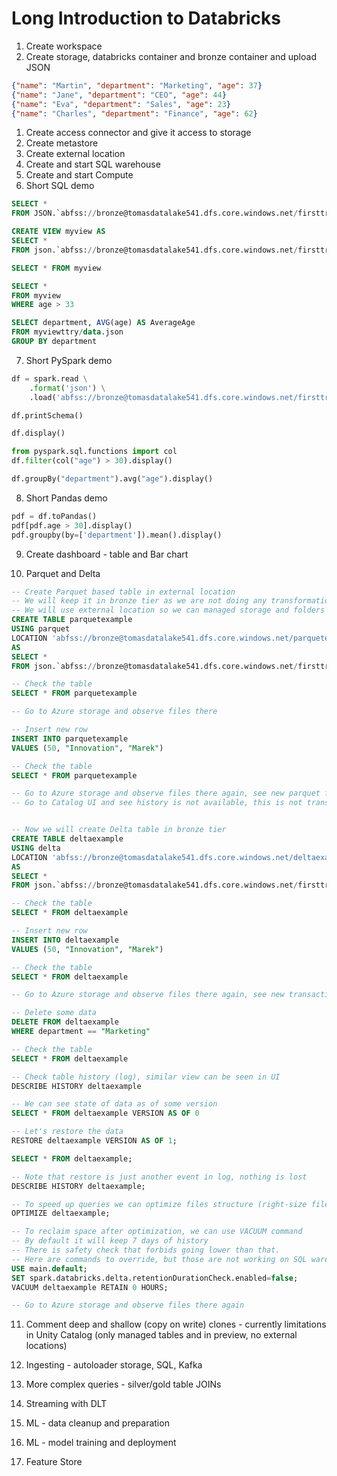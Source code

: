 # Long Introduction to Databricks

1. Create workspace
2. Create storage, databricks container and bronze container and upload JSON
```json
{"name": "Martin", "department": "Marketing", "age": 37}
{"name": "Jane", "department": "CEO", "age": 44}
{"name": "Eva", "department": "Sales", "age": 23}
{"name": "Charles", "department": "Finance", "age": 62}
```

1. Create access connector and give it access to storage
2. Create metastore
3. Create external location
4. Create and start SQL warehouse
5. Create and start Compute
6. Short SQL demo
```sql
SELECT *
FROM JSON.`abfss://bronze@tomasdatalake541.dfs.core.windows.net/firsttry/data.json`

CREATE VIEW myview AS
SELECT *
FROM json.`abfss://bronze@tomasdatalake541.dfs.core.windows.net/firsttry/data.json`;

SELECT * FROM myview

SELECT *
FROM myview
WHERE age > 33

SELECT department, AVG(age) AS AverageAge
FROM myviewttry/data.json
GROUP BY department
```
7.  Short PySpark demo
```python
df = spark.read \
    .format('json') \
    .load('abfss://bronze@tomasdatalake541.dfs.core.windows.net/firsttry/data.json')

df.printSchema()

df.display()

from pyspark.sql.functions import col
df.filter(col("age") > 30).display()

df.groupBy("department").avg("age").display()
```
8.  Short Pandas demo
```python
pdf = df.toPandas()
pdf[pdf.age > 30].display()
pdf.groupby(by=['department']).mean().display()
```

9. Create dashboard - table and Bar chart

10. Parquet and Delta
```sql
-- Create Parquet based table in external location
-- We will keep it in bronze tier as we are not doing any transformations, cleanup or evaluation
-- We will use external location so we can managed storage and folders ourselves
CREATE TABLE parquetexample
USING parquet
LOCATION 'abfss://bronze@tomasdatalake541.dfs.core.windows.net/parquetexample'
AS
SELECT *
FROM json.`abfss://bronze@tomasdatalake541.dfs.core.windows.net/firsttry/data.json`;

-- Check the table
SELECT * FROM parquetexample

-- Go to Azure storage and observe files there

-- Insert new row
INSERT INTO parquetexample
VALUES (50, "Innovation", "Marek")

-- Check the table
SELECT * FROM parquetexample

-- Go to Azure storage and observe files there again, see new parquet file
-- Go to Catalog UI and see history is not available, this is not transactional


-- Now we will create Delta table in bronze tier
CREATE TABLE deltaexample
USING delta
LOCATION 'abfss://bronze@tomasdatalake541.dfs.core.windows.net/deltaexample'
AS
SELECT *
FROM json.`abfss://bronze@tomasdatalake541.dfs.core.windows.net/firsttry/data.json`;

-- Check the table
SELECT * FROM deltaexample

-- Insert new row
INSERT INTO deltaexample
VALUES (50, "Innovation", "Marek")

-- Check the table
SELECT * FROM deltaexample

-- Go to Azure storage and observe files there again, see new transactions in delta log

-- Delete some data
DELETE FROM deltaexample
WHERE department == "Marketing"

-- Check the table
SELECT * FROM deltaexample

-- Check table history (log), similar view can be seen in UI
DESCRIBE HISTORY deltaexample

-- We can see state of data as of some version
SELECT * FROM deltaexample VERSION AS OF 0

-- Let's restore the data
RESTORE deltaexample VERSION AS OF 1;

SELECT * FROM deltaexample;

-- Note that restore is just another event in log, nothing is lost
DESCRIBE HISTORY deltaexample;

-- To speed up queries we can optimize files structure (right-size files)
OPTIMIZE deltaexample;

-- To reclaim space after optimization, we can use VACUUM command
-- By default it will keep 7 days of history
-- There is safety check that forbids going lower than that. 
-- Here are commands to override, but those are not working on SQL warehouse (you can use compute cluster for it)
USE main.default;
SET spark.databricks.delta.retentionDurationCheck.enabled=false;
VACUUM deltaexample RETAIN 0 HOURS;

-- Go to Azure storage and observe files there again
```

11. Comment deep and shallow (copy on write) clones - currently limitations in Unity Catalog (only managed tables and in preview, no external locations)

12. Ingesting - autoloader storage, SQL, Kafka

13. More complex queries - silver/gold table JOINs
14. Streaming with DLT
15. ML - data cleanup and preparation
16. ML - model training and deployment
17. Feature Store








